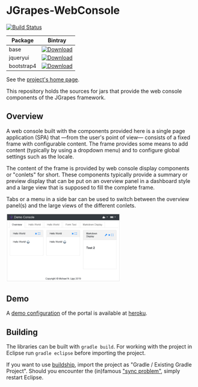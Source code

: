 JGrapes-WebConsole
==================

[![Build Status](https://travis-ci.org/mnlipp/jgrapes-webconsole.svg?branch=master)](https://travis-ci.org/mnlipp/jgrapes-webconsole)

| Package | Bintray |
| ------- | ------- |
| base    | [ ![Download](https://api.bintray.com/packages/mnlipp/jgrapes/org.jgrapes%3Aorg.jgrapes.webconsole.base/images/download.svg) ](https://bintray.com/mnlipp/jgrapes/org.jgrapes%3Aorg.jgrapes.webconsole.base/_latestVersion)
| jqueryui | [ ![Download](https://api.bintray.com/packages/mnlipp/jgrapes/org.jgrapes%3Aorg.jgrapes.webconsole.jqueryui/images/download.svg) ](https://bintray.com/mnlipp/jgrapes/org.jgrapes%3Aorg.jgrapes.webconsole.jqueryui/_latestVersion)
| bootstrap4 | [ ![Download](https://api.bintray.com/packages/mnlipp/jgrapes/org.jgrapes%3Aorg.jgrapes.webconsole.bootstrap4/images/download.svg) ](https://bintray.com/mnlipp/jgrapes/org.jgrapes%3Aorg.jgrapes.webconsole.bootstrap4/_latestVersion)

See the [project's home page](https://mnlipp.github.io/jgrapes/).

This repository holds the sources for jars that provide
the web console components of the JGrapes framework.

Overview
--------

A web console built with the components provided here is a single
page application (SPA) that &mdash;from the user's point of view&mdash;
consists of a fixed frame with configurable content. The frame provides
some means to add content (typically by using a dropdown menu) and to 
configure global settings such as the locale.

The content of the frame is provided by web console display components 
or "conlets" for short. These components typically provide a summary
or preview display that can be put on an overview panel in a dashboard
style and a large view that is supposed to fill the complete frame.

Tabs or a menu in a side bar can be used to switch between
the overview panel(s) and the large views of the different conlets. 

<img src="README-pic1.png" width="60%" alt="Web Console Demo">

Demo
----

A [demo configuration](https://jgrapes-portal-demo.herokuapp.com/)
of the portal is available at [heroku](https://www.heroku.com/).

Building
--------

The libraries can be built with `gradle build`. For working with 
the project in Eclipse run `gradle eclipse` before importing the 
project. 

If you want to use 
[buildship](https://projects.eclipse.org/projects/tools.buildship),
import the project as "Gradle / Existing Gradle Project". Should you
encounter the (in)famous 
["sync problem"](https://github.com/eclipse/buildship/issues/478),
simply restart Eclipse.
